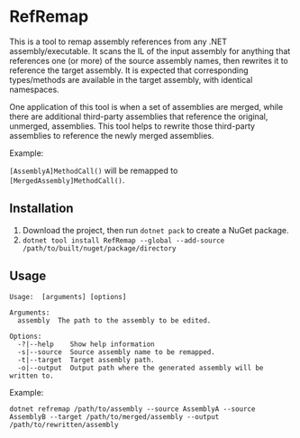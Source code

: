 # RefRemap

This is a tool to remap assembly references from any .NET assembly/executable. It scans the IL of the input assembly for anything that references one (or more) of the source assembly names, then rewrites it to reference the target assembly. It is expected that corresponding types/methods are available in the target assembly, with identical namespaces.

One application of this tool is when a set of assemblies are merged, while there are additional third-party assemblies that reference the original, unmerged, assemblies. This tool helps to rewrite those third-party assemblies to reference the newly merged assemblies.

Example:

`[AssemblyA]MethodCall()` will be remapped to `[MergedAssembly]MethodCall()`.

## Installation

1) Download the project, then run `dotnet pack` to create a NuGet package.
2) `dotnet tool install RefRemap --global --add-source /path/to/built/nuget/package/directory`

## Usage

```
Usage:  [arguments] [options]

Arguments:
  assembly  The path to the assembly to be edited.

Options:
  -?|--help    Show help information
  -s|--source  Source assembly name to be remapped.
  -t|--target  Target assembly path.
  -o|--output  Output path where the generated assembly will be written to.
```

Example:

`dotnet refremap /path/to/assembly --source AssemblyA --source AssemblyB --target /path/to/merged/assembly --output /path/to/rewritten/assembly`